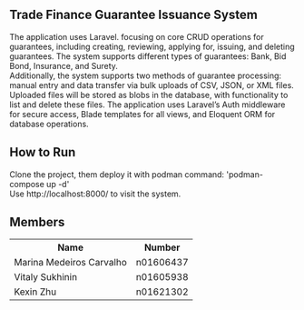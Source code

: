 ## Trade Finance Guarantee Issuance System
The application uses Laravel. focusing on core CRUD operations for guarantees, including creating, reviewing, applying for, issuing, and deleting guarantees. The system supports different types of guarantees: Bank, Bid Bond, Insurance, and Surety.<br> Additionally, the system supports two methods of guarantee processing: manual entry and data transfer via bulk uploads of CSV, JSON, or XML files. Uploaded files will be stored as blobs in the database, with functionality to list and delete these files. The application uses Laravel’s Auth middleware for secure access, Blade templates for all views, and Eloquent ORM for database operations.

## How to Run
Clone the project, them deploy it with podman command: 'podman-compose up -d'<br>
Use http://localhost:8000/ to visit the system.

## Members
<table>
<tr>
 <th>Name</th>
 <th>Number</th>
</tr>
<tr>
 <td>Marina Medeiros Carvalho</td>
  <td>n01606437</td>
</tr>
 <tr>
 <td>Vitaly Sukhinin</td>
  <td>n01605938</td>
</tr>
 <tr>
 <td>Kexin Zhu</td>
  <td>n01621302</td>
</tr>
</table>
